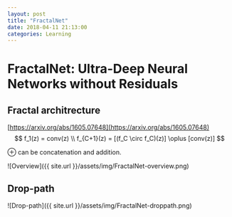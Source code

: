 ```yaml
---
layout: post
title: "FractalNet"
date: 2018-04-11 21:13:00
categories: Learning
---
```


# FractalNet: Ultra-Deep Neural Networks without Residuals

## Fractal architrecture

[https://arxiv.org/abs/1605.07648](https://arxiv.org/abs/1605.07648)
$$
f_1(z) = conv(z) \\
f_{C+1}(z) = [(f_C \circ f_C)(z)] \oplus [conv(z)]
$$

$\oplus$ can be concatenation and addition.

![Overview]({{ site.url }}/assets/img/FractalNet-overview.png)

## Drop-path

![Drop-path]({{ site.url }}/assets/img/FractalNet-droppath.png)
